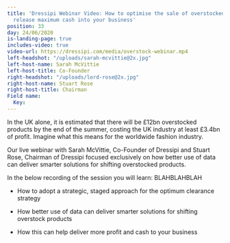 ```yaml
---
title: 'Dressipi Webinar Video: How to optimise the sale of overstocked products and
  release maximum cash into your business'
position: 33
day: 24/06/2020
is-landing-page: true
includes-video: true
video-url: https://dressipi.com/media/overstock-webinar.mp4
left-headshot: "/uploads/sarah-mcvittie@2x.jpg"
left-host-name: Sarah McVittie
left-host-title: Co-Founder
right-headshot: "/uploads/lord-rose@2x.jpg"
right-host-name: Stuart Rose
right-host-title: Chairman
Field name:
  Key: 
---
```


In the UK alone, it is estimated that there will be £12bn overstocked products by the end of the summer, costing the UK industry at least £3.4bn of profit. Imagine what this means for the worldwide fashion industry.

Our live webinar with Sarah McVittie, Co-Founder of Dressipi and Stuart Rose, Chairman of Dressipi focused exclusively on how better use of data can deliver smarter solutions for shifting overstocked products.

In the below recording of the session you will learn: BLAHBLAHBLAH

* How to adopt a strategic, staged approach for the optimum clearance strategy

* How better use of data can deliver smarter solutions for shifting overstock products

* How this can help deliver more profit and cash to your business